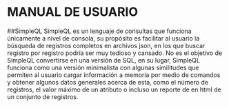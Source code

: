 # MANUAL DE USUARIO 
##SimpleQL
SimpleQL es un lenguaje de consultas que funciona únicamente a nivel de consola, su propósito es facilitar al usuario la búsqueda de registros completos en archivos json, en los que buscar registro por registro podría ser muy tedioso y cansado. No es el objetivo de SimpleQL convertirse en una versión de SQL, en su lugar, SimpleQL funciona como una versión minimalista con algunas similitudes que permiten al usuario cargar información a memoria por medio de comandos y obtener algunos datos generales acerca de esta, como el número de registros, el valor máximo de un atributo o incluso un reporte de en html de un conjunto de registros.

